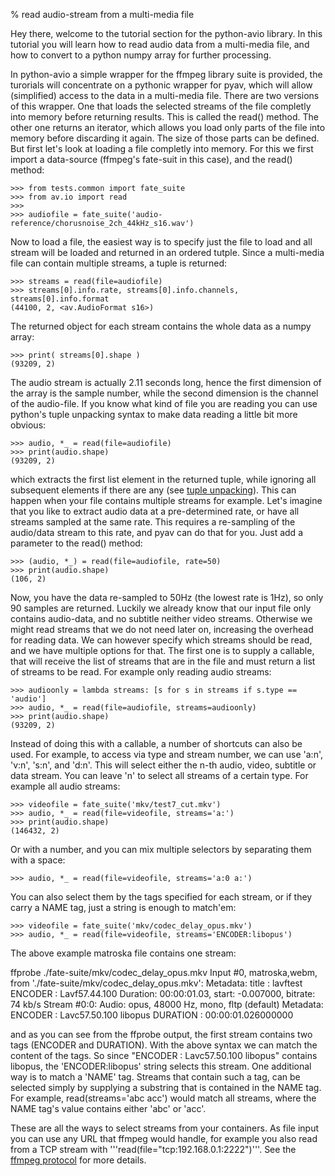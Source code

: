 % read audio-stream from a multi-media file

 Hey there, welcome to the tutorial section for the python-avio library. In this tutorial you will learn how to read audio data from a multi-media file, and how to convert to a python numpy array for further processing.

 In python-avio a simple wrapper for the ffmpeg library suite is provided, the turorials will concentrate on a pythonic wrapper for pyav, which will allow (simplified) access to the data in a multi-media file. There are two versions of this wrapper. One that loads the selected streams of the file completly into memory before returning results. This is called the read() method. The other one returns an iterator, which allows you load only parts of the file into memory before discarding it again. The size of those parts can be defined. But first let's look at loading a file completly into memory. For this we first import a data-source (ffmpeg's fate-suit in this case), and the read() method:

    >>> from tests.common import fate_suite
    >>> from av.io import read
    >>>
    >>> audiofile = fate_suite('audio-reference/chorusnoise_2ch_44kHz_s16.wav')

 Now to load a file, the easiest way is to specify just the file to load and all stream will be loaded and returned in an ordered tutple. Since a multi-media file can contain multiple streams, a tuple is returned:

    >>> streams = read(file=audiofile)
    >>> streams[0].info.rate, streams[0].info.channels, streams[0].info.format
    (44100, 2, <av.AudioFormat s16>)

 The returned object for each stream contains the whole data as a numpy array:

    >>> print( streams[0].shape )
    (93209, 2)

 The audio stream is actually 2.11 seconds long, hence the first dimension of the array is the sample number, while the second dimension is the channel of the audio-file. If you know what kind of file you are reading you can use python's tuple unpacking syntax to make data reading a little bit more obvious:

    >>> audio, *_ = read(file=audiofile)
    >>> print(audio.shape)
    (93209, 2)

 which extracts the first list element in the returned tuple, while ignoring all subsequent elements if there are any (see [tuple unpacking](https://www.geeksforgeeks.org/unpacking-a-tuple-in-python/)). This can happen when your file contains multiple streams for example. Let's imagine that you like to extract audio data at a pre-determined rate, or have all streams sampled at the same rate. This requires a re-sampling of the audio/data stream to this rate, and pyav can do that for you. Just add a parameter to the read() method:

    >>> (audio, *_) = read(file=audiofile, rate=50)
    >>> print(audio.shape)
    (106, 2)

 Now, you have the data re-sampled to 50Hz (the lowest rate is 1Hz), so only 90 samples are returned. Luckily we already know that our input file only contains audio-data, and no subtitle neither video streams. Otherwise we might read streams that we do not need later on, increasing the overhead for reading data. We can however specify which streams should be read, and we have multiple options for that. The first one is to supply a callable, that will receive the list of streams that are in the file and must return a list of streams to be read. For example only reading audio streams:

    >>> audioonly = lambda streams: [s for s in streams if s.type == 'audio']
    >>> audio, *_ = read(file=audiofile, streams=audioonly)
    >>> print(audio.shape)
    (93209, 2)

 Instead of doing this with a callable, a number of shortcuts can also be used. For example, to access via type and stream number, we can use 'a:n', 'v:n', 's:n', and 'd:n'. This will select either the n-th audio, video, subtitle or data stream. You can leave 'n' to select all streams of a certain type. For example all audio streams:

    >>> videofile = fate_suite('mkv/test7_cut.mkv')
    >>> audio, *_ = read(file=videofile, streams='a:')
    >>> print(audio.shape)
    (146432, 2)

Or with a number, and you can mix multiple selectors by separating them with a space:

    >>> audio, *_ = read(file=videofile, streams='a:0 a:')

You can also select them by the tags specified for each stream, or if they carry a NAME tag, just a string is enough to match'em:

    >>> videofile = fate_suite('mkv/codec_delay_opus.mkv')
    >>> audio, *_ = read(file=videofile, streams='ENCODER:libopus')

The above example matroska file contains one stream:

ffprobe ./fate-suite/mkv/codec_delay_opus.mkv 
Input #0, matroska,webm, from './fate-suite/mkv/codec_delay_opus.mkv':
  Metadata:
    title           : lavftest
    ENCODER         : Lavf57.44.100
  Duration: 00:00:01.03, start: -0.007000, bitrate: 74 kb/s
    Stream #0:0: Audio: opus, 48000 Hz, mono, fltp (default)
    Metadata:
      ENCODER         : Lavc57.50.100 libopus
      DURATION        : 00:00:01.026000000

and as you can see from the ffprobe output, the first stream contains two tags (ENCODER and DURATION). With the above syntax we can match the content of the tags. So since "ENCODER         : Lavc57.50.100 libopus" contains libopus, the 'ENCODER:libopus' string selects this stream. One additional way is to match a 'NAME' tag. Streams that contain such a tag, can be selected simply by supplying a substring that is contained in the NAME tag. For example, read(streams='abc acc') would match all streams, where the NAME tag's value contains either 'abc' or 'acc'.

These are all the ways to select streams from your containers. As file input you can use any URL that ffmpeg would handle, for example you also read from a TCP stream with '''read(file="tcp:192.168.0.1:2222")'''. See the [ffmpeg protocol](https://www.ffmpeg.org/ffmpeg-protocols.html) for more details.

[1]: https://www.geeksforgeeks.org/unpacking-a-tuple-in-python/ 

